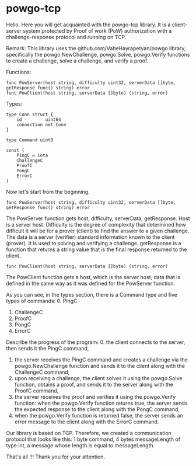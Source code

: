 # powgo-tcp

Hello. Here you will get acquainted with the powgo-tcp library. It is a client-server system protected by Proof of work (PoW) authorization with a challenge-response protocol and running on TCP.

Remark:
This library uses the github.com/VaheHayrapetyan/powgo library, specifically the powgo.NewChallenge, powgo.Solve, powgo.Verify functions to create a challenge, solve a challenge, and verify a proof.

Functions:

    func PowServer(host string, difficulty uint32, serverData []byte, getResponse func() string) error
    func PowClient(host string, serverData []byte) (string, error)

Types:

    type Conn struct {
        id         uint64
        connection net.Conn
    }

    type Command uint8

    const (
        PingC = iota
        ChallengeC
        ProofC
        PongC
        ErrorC
    )

Now let's start from the beginning․

    func PowServer(host string, difficulty uint32, serverData []byte, getResponse func() string) error

The PowServer function gets host, difficulty, serverData, getResponse. Host is a server host. Difficulty is the degree of complexity that determined how difficult it will be for a prover (client) to find the answer to a given challenge. The data is a server (verifier) standard information known to the client (prover). It is used to solving and verifying a challenge. getResponse is a function that returns a string value that is the final response returned to the client.

    func PowClient(host string, serverData []byte) (string, error)

The PowClient function gets a host, which is the server host, data that is defined in the same way as it was defined for the PowServer function.

As you can see, in the types section, there is a Command type and five types of commands:
0. PingC
1. ChallengeC
2. ProofC
3. PongC
4. ErrorC

Describe the progress of the program։
0. the client connects to the server, then sends it the PingC command,
1. the server receives the PingC command and creates a challenge via the powgo.NewChallenge function and sends it to the client along with the ChallengeC command,
2. upon receiving a challenge, the client solves it using the powgo.Solve function, obtains a proof, and sends it to the server along with the ProofC command,
3. the server receives the proof and verifies it using the powgo.Verify function: when the powgo.Verify function returns true, the server sends the expected response to the client along with the PongC command,
4. when the powgo.Verify function is returned false, the server sends an error message to the client along with the ErrorC command․

Our library is based on TCP. Therefore, we created a communication protocol that looks like this: 1 byte command, 4 bytes messageLength of type int, a message whose length is equal to messageLength.

That's all !!! Thank you for your attention.
